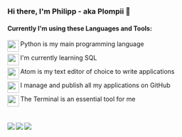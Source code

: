 ### Hi there, I'm Philipp - aka Plompii 👋

#### Currently I'm using these Languages and Tools:

<img align="left" height="26" width="26" src="https://github.com/Plompii/Plompii/blob/master/1.png" />Python is my main programming language

<img align="left" height="26" width="26" src="https://github.com/Plompii/Plompii/blob/master/2.png" />I'm currently learning SQL

<img align="left" height="26" width="26" src="https://github.com/Plompii/Plompii/blob/master/3.png" />Atom is my text editor of choice to write applications

<img align="left" height="26" width="26" src="https://github.com/Plompii/Plompii/blob/master/4.png" />I manage and publish all my applications on GitHub

<img align="left" height="26" width="26" src="https://github.com/Plompii/Plompii/blob/master/5.png" />The Terminal is an essential tool for me

<br />

<img align="left" src="https://img.shields.io/badge/windows-%2010%20Pro-%23919191.svg?&style=for-the-badge"/><img aling="left" src="https://img.shields.io/badge/amd-Radeon%20RX%20590-%23ED1C24.svg?&style=for-the-badge"/>  <img align="left" src="https://img.shields.io/badge/intel-core%20i7%204770K-%230071C5.svg?&style=for-the-badge"/>
